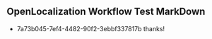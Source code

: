 ## OpenLocalization Workflow Test MarkDown
* 7a73b045-7ef4-4482-90f2-3ebbf337817b thanks!

<!--HONumber=Aug16_HO3-->


